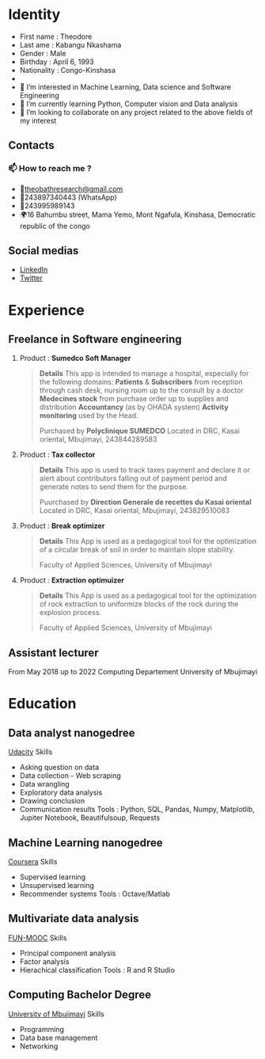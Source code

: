 # Identity
- First name             : Theodore
- Last ame               : Kabangu Nkashama
- Gender                 : Male
- Birthday               : April 6, 1993
- Nationality            : Congo-Kinshasa
- 
- 👀 I’m interested in Machine Learning, Data science and Software Engineering
- 🌱 I’m currently learning Python, Computer vision and Data analysis
- 💞️ I’m looking to collaborate on any project related to the above fields of my interest

## Contacts
### 📫 How to reach me ?
- 📧theobathresearch@gmail.com
- 📱243897340443 (WhatsApp)
- 📱243995989143
- 🌍16 Bahumbu street, Mama Yemo, Mont Ngafula, Kinshasa, Democratic republic of the congo

## Social medias
- [LinkedIn](https://www.linkedin.com/in/th%C3%A9odore-kabangu-nkashama-05bb03232/)
- [Twitter](https://twitter.com/YvesTheodore3)

# Experience
## Freelance in Software engineering
1. Product : **Sumedco Soft Manager**
   > **Details**
   > This app is intended to manage a hospital, especially for the following domains:
   > **Patients** & **Subscribers** from reception through cash desk, nursing room up to the consult by a doctor 
   > **Medecines stock** from purchase order up to supplies and distribution
   > **Accountancy** (as by OHADA system)
   > **Activity monitoring** used by the Head.
   > 
   > Purchased by **Polyclinique SUMEDCO**
   > Located in DRC, Kasai oriental, Mbujimayi, 243844289583
2. Product : **Tax collector**
   > **Details**
   > This app is used to track taxes payment and declare it or alert about contributors falling out of payment 
   > period and generate notes to send them for the purpose.
   > 
   > Puurchased by **Direction Generale de recettes du Kasai oriental**
   > Located in DRC, Kasai oriental, Mbujimayi, 243829510083
3. Product : **Break optimizer**
   > **Details**
   > This App is used as a pedagogical tool for the optimization
   > of a circular break of soil in order to maintain slope stability.
   > 
   > Faculty of Applied Sciences, University of Mbujimayi
4. Product : **Extraction optimuizer**
   > **Details**
   > This App is used as a pedagogical tool for the optimization
   > of rock extraction to uniformize blocks of the rock during the explosion process.
   > 
   > Faculty of Applied Sciences, University of Mbujimayi

## Assistant lecturer
From May 2018 up to 2022
Computing Departement
University of Mbujimayi

# Education
## Data analyst nanogedree
[Udacity](https://www.udacity.com/course/data-analyst-nanodegree--nd002)
Skills
- Asking question on data
- Data collection - Web scraping
- Data wrangling
- Exploratory data analysis
- Drawing conclusion
- Communication results
Tools : Python, SQL, Pandas, Numpy, Matplotlib, Jupiter Notebook, Beautifulsoup, Requests

## Machine Learning nanogedree
[Coursera](https://www.coursera.org/learn/machine-learning-course/home/welcome)
Skills
- Supervised learning
- Unsupervised learning
- Recommender systems
Tools : Octave/Matlab

## Multivariate data analysis
[FUN-MOOC](https://lms.fun-mooc.fr/courses/course-v1:agrocampusouest+40001+session08/)
Skills
- Principal component analysis
- Factor analysis
- Hierachical classification
Tools : R and R Studio

## Computing Bachelor Degree
[University of Mbujimayi](https://um.ac.cd/facultes/sciences-appliquees/informatique/)
Skills
- Programming
- Data base management
- Networking

<!---
TheodoreKabangu/TheodoreKabangu is a ✨ special ✨ repository because its `README.md` (this file) appears on your GitHub profile.
You can click the Preview link to take a look at your changes.
--->
